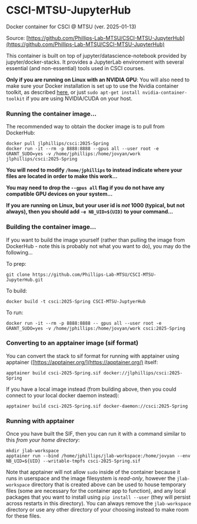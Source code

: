 # CSCI-MTSU-JupyterHub

Docker container for CSCI @ MTSU (ver. 2025-01-13)

Source: [https://github.com/Phillips-Lab-MTSU/CSCI-MTSU-JupyterHub](https://github.com/Phillips-Lab-MTSU/CSCI-MTSU-JupyterHub)

This container is built on top of jupyter/datascience-notebook provided by jupyter/docker-stacks. It provides a JupyterLab environment with several essential (and non-essential) tools used in CSCI courses.

**Only if you are running on Linux with an NVIDIA GPU**: You will also need to make sure your Docker installation is set up to use the Nvidia container toolkit, as described [here](https://docs.nvidia.com/datacenter/cloud-native/container-toolkit/install-guide.html), or just `sudo apt-get install nvidia-container-toolkit` if you are using NVIDIA/CUDA on your host.

### Running the container image...

The recommended way to obtain the docker image is to pull from DockerHub:
```
docker pull jlphillips/csci:2025-Spring
docker run -it --rm -p 8888:8888 --gpus all --user root -e GRANT_SUDO=yes -v /home/jphillips:/home/jovyan/work jlphillips/csci:2025-Spring
```

**You will need to modify `/home/jphillips` to instead indicate where your files are located in order to make this work...**

**You may need to drop the `--gpus all` flag if you do not have any compatible GPU devices on your system...**

**If you are running on Linux, but your user id is *not* 1000 (typical, but not always), then you should add `-e NB_UID=${UID}` to your command...**

### Building the container image...

If you want to build the image yourself (rather than pulling the image from DockerHub - note this is probably not what you want to do), you may do the following...

To prep:
```
git clone https://github.com/Phillips-Lab-MTSU/CSCI-MTSU-JupyterHub.git
```
 
To build:
```
docker build -t csci:2025-Spring CSCI-MTSU-JuptyerHub
```

To run:
```
docker run -it --rm -p 8888:8888 -- gpus all --user root -e GRANT_SUDO=yes -v /home/jphillips:/home/jovyan/work csci:2025-Spring
```

### Converting to an apptainer image (sif format)

You can convert the stack to sif format for running with apptainer using apptainer ([https://apptainer.org/](https://apptainer.org/) itself:
```
apptainer build csci-2025-Spring.sif docker://jlphillips/csci:2025-Spring
```

If you have a local image instead (from building above, then you could connect to your local docker daemon instead):
```
apptainer build csci-2025-Spring.sif docker-daemon://csci:2025-Spring
```

### Running with apptainer

Once you have built the SIF, then you can run it with a command similar to this *from your home directory*:
```
mkdir jlab-workspace
apptainer run --bind /home/jphillips/jlab-workspace:/home/jovyan --env NB_UID=${UID} --writable-tmpfs csci-2025-Spring.sif
```
Note that apptainer will not allow `sudo` inside of the container because it runs in userspace and the image filesystem is *read-only*, however the `jlab-workspace` directory that is created above can be used to house temporary files (some are necessary for the container app to function), and any local packages that you want to install using `pip install --user` (they will persist across restarts in this directory). You can always remove the `jlab-workspace` directory or use any other directory of your choosing instead to make room for these files.


